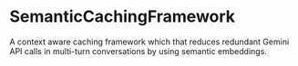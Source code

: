 # SemanticCachingFramework
A context aware caching framework which that reduces redundant Gemini API calls in multi-turn conversations by using semantic embeddings.
